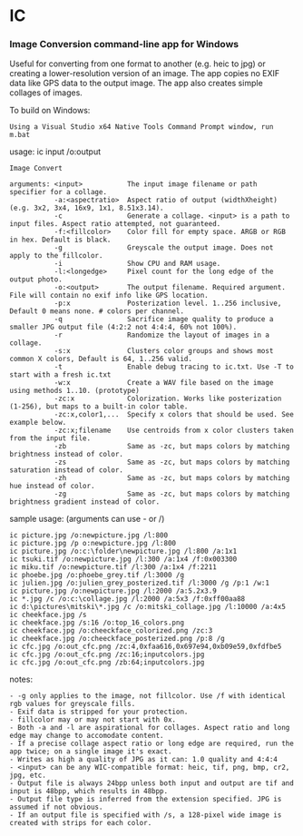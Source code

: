 # IC
### Image Conversion command-line app for Windows

Useful for converting from one format to another (e.g. heic to jpg) or creating a lower-resolution version of an image. The app copies no EXIF data like GPS data to the output image. The app also creates simple collages of images.

To build on Windows:
    
    Using a Visual Studio x64 Native Tools Command Prompt window, run m.bat

usage: ic input /o:output
    
    Image Convert
    
    arguments: <input>           The input image filename or path specifier for a collage.
               -a:<aspectratio>  Aspect ratio of output (widthXheight) (e.g. 3x2, 3x4, 16x9, 1x1, 8.51x3.14). 
               -c                Generate a collage. <input> is a path to input files. Aspect ratio attempted, not guaranteed.
               -f:<fillcolor>    Color fill for empty space. ARGB or RGB in hex. Default is black.
               -g                Greyscale the output image. Does not apply to the fillcolor.
               -i                Show CPU and RAM usage.
               -l:<longedge>     Pixel count for the long edge of the output photo.
               -o:<output>       The output filename. Required argument. File will contain no exif info like GPS location.
               -p:x              Posterization level. 1..256 inclusive, Default 0 means none. # colors per channel.
               -q                Sacrifice image quality to produce a smaller JPG output file (4:2:2 not 4:4:4, 60% not 100%).
               -r                Randomize the layout of images in a collage.
               -s:x              Clusters color groups and shows most common X colors, Default is 64, 1..256 valid.
               -t                Enable debug tracing to ic.txt. Use -T to start with a fresh ic.txt
               -w:x              Create a WAV file based on the image using methods 1..10. (prototype)
               -zc:x             Colorization. Works like posterization (1-256), but maps to a built-in color table.
               -zc:x,color1,...  Specify x colors that should be used. See example below.
               -zc:x;filename    Use centroids from x color clusters taken from the input file.
               -zb               Same as -zc, but maps colors by matching brightness instead of color.
               -zs               Same as -zc, but maps colors by matching saturation instead of color.
               -zh               Same as -zc, but maps colors by matching hue instead of color.
               -zg               Same as -zc, but maps colors by matching brightness gradient instead of color.
  
  sample usage: (arguments can use - or /)
    
    ic picture.jpg /o:newpicture.jpg /l:800
    ic picture.jpg /p o:newpicture.jpg /l:800
    ic picture.jpg /o:c:\folder\newpicture.jpg /l:800 /a:1x1
    ic tsuki.tif /o:newpicture.jpg /l:300 /a:1x4 /f:0x003300
    ic miku.tif /o:newpicture.tif /l:300 /a:1x4 /f:2211
    ic phoebe.jpg /o:phoebe_grey.tif /l:3000 /g
    ic julien.jpg /o:julien_grey_posterized.tif /l:3000 /g /p:1 /w:1
    ic picture.jpg /o:newpicture.jpg /l:2000 /a:5.2x3.9
    ic *.jpg /c /o:c:\collage.jpg /l:2000 /a:5x3 /f:0xff00aa88
    ic d:\pictures\mitski\*.jpg /c /o:mitski_collage.jpg /l:10000 /a:4x5
    ic cheekface.jpg /s
    ic cheekface.jpg /s:16 /o:top_16_colors.png
    ic cheekface.jpg /o:cheeckface_colorized.png /zc:3
    ic cheekface.jpg /o:cheeckface_posterized.png /p:8 /g
    ic cfc.jpg /o:out_cfc.png /zc:4,0xfaa616,0x697e94,0xb09e59,0xfdfbe5
    ic cfc.jpg /o:out_cfc.png /zc:16;inputcolors.jpg
    ic cfc.jpg /o:out_cfc.png /zb:64;inputcolors.jpg
    
  notes: 
    
    - -g only applies to the image, not fillcolor. Use /f with identical rgb values for greyscale fills.
    - Exif data is stripped for your protection.
    - fillcolor may or may not start with 0x.
    - Both -a and -l are aspirational for collages. Aspect ratio and long edge may change to accomodate content.
    - If a precise collage aspect ratio or long edge are required, run the app twice; on a single image it's exact.
    - Writes as high a quality of JPG as it can: 1.0 quality and 4:4:4
    - <input> can be any WIC-compatible format: heic, tif, png, bmp, cr2, jpg, etc.
    - Output file is always 24bpp unless both input and output are tif and input is 48bpp, which results in 48bpp.
    - Output file type is inferred from the extension specified. JPG is assumed if not obvious.
    - If an output file is specified with /s, a 128-pixel wide image is created with strips for each color.

